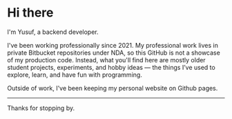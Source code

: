 # Hi there

I'm Yusuf, a backend developer.  

I've been working professionally since 2021. My professional work lives in private Bitbucket repositories under NDA, so this GitHub is not a showcase of my production code.
Instead, what you'll find here are mostly older student projects, experiments, and hobby ideas — the things I’ve used to explore, learn, and have fun with programming.

Outside of work, I've been keeping my personal website on Github pages.

---

Thanks for stopping by.
